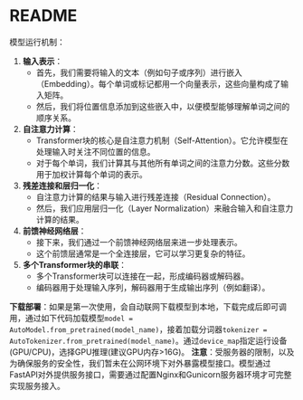 # README
模型运行机制：

1. **输入表示**：
   - 首先，我们需要将输入的文本（例如句子或序列）进行嵌入（Embedding）。每个单词或标记都用一个向量表示，这些向量构成了输入矩阵。
   - 然后，我们将位置信息添加到这些嵌入中，以便模型能够理解单词之间的顺序关系。
2. **自注意力计算**：
   - Transformer块的核心是自注意力机制（Self-Attention）。它允许模型在处理输入时关注不同位置的信息。
   - 对于每个单词，我们计算其与其他所有单词之间的注意力分数。这些分数用于加权计算每个单词的表示。
3. **残差连接和层归一化**：
   - 自注意力计算的结果与输入进行残差连接（Residual Connection）。
   - 然后，我们应用层归一化（Layer Normalization）来融合输入和自注意力计算的结果。
4. **前馈神经网络层**：
   - 接下来，我们通过一个前馈神经网络层来进一步处理表示。
   - 这个前馈层通常是一个全连接层，它可以学习更复杂的特征。
5. **多个Transformer块的串联**：
   - 多个Transformer块可以连接在一起，形成编码器或解码器。
   - 编码器用于处理输入序列，解码器用于生成输出序列（例如翻译）。

**下载部署**：如果是第一次使用，会自动联网下载模型到本地，下载完成后即可调用，通过如下代码加载模型`model = AutoModel.from_pretrained(model_name)`，接着加载分词器`tokenizer = AutoTokenizer.from_pretrained(model_name)`。通过`device_map`指定运行设备(GPU/CPU)，选择GPU推理(建议GPU内存>16G)。
**注意**：受服务器的限制，以及为确保服务的安全性，我们暂未在公网环境下对外暴露模型接口。模型通过FastAPI对外提供服务接口，需要通过配置Nginx和Gunicorn服务器环境才可完整实现服务接入。
